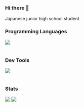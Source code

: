 ### Hi there 👋
Japanese junior high school student

### Programming Languages
<img src="https://skillicons.dev/icons?i=html,css,js,typescript,golang " /> <br /><br />

### Dev Tools 
<img src="https://skillicons.dev/icons?i=docker,git,github,vscode,neovim,linux,nginx" /> <br /><br />

### Stats
![](https://github-readme-stats.vercel.app/api/top-langs?username=Pz2Or&show_icons=true&locale=en&layout=compact) ![](https://github-readme-stats.vercel.app/api?username=Pz2Or&count_private=true) 
